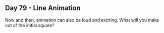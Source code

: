 ## Day 79 - Line Animation

Now and then, animation can also be loud and exciting. What will you make out of the initial square?